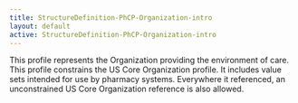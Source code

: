 ```yaml
---
title: StructureDefinition-PhCP-Organization-intro
layout: default
active: StructureDefinition-PhCP-Organization-intro
---
```


This profile represents the Organization providing the environment of care. 
This profile constrains the US Core Organization profile. It includes value sets intended for use by pharmacy systems. Everywhere it referenced, an unconstrained US Core Organization reference is also allowed. 
